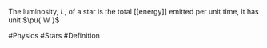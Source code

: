 The luminosity, $L$, of a star is the total [[energy]] emitted per unit time, it has unit $\pu{ W }$

#Physics #Stars #Definition